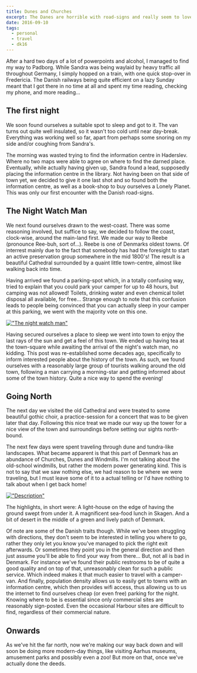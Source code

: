```yaml
---
title: Dunes and Churches
excerpt: The Danes are horrible with road-signs and really seem to love Churches!
date: 2016-09-10
tags:
  - personal
  - travel
  - dk16
---
```


After a hard two days of a lot of powerpoints and alcohol, I managed to find my way to
Padborg. While Sandra was being waylaid by heavy traffic all throughout Germany, I simply
hopped on a train, with one quick stop-over in Fredericia. The Danish railways being quite
efficient on a lazy Sunday meant that I got there in no time at all and spent my time
reading, checking my phone, and more reading...

## The first night

We soon found ourselves a suitable spot to sleep and got to it. The van turns out quite
well insulated, so it wasn't too cold until near day-break. Everything was working well
so far, apart from perhaps some snoring on my side and/or coughing from Sandra's.

The morning was wasted trying to find the information centre in Haderslev. Where no two
maps were able to agree on where to find the darned place. Eventually, while actually
having given up, Sandra found a lead, supposedly placing the information centre in the
library. Not having been on that side of town yet, we decided to give it one last shot and
so found both the information centre, as well as a book-shop to buy ourselves a Lonely
Planet. This was only our first encounter with the Danish road-signs.

## The Night Watch Man

We next found ourselves drawn to the west-coast. There was some reasoning involved, but
suffice to say, we decided to follow the coast, clock-wise, around the main-land first.
We made our way to Reebe (pronounce Ree-buh, sort of...). Reebe is one of Denmarks oldest
towns. Of interrest mainly due to the fact that somebody has had the foresight to start an
active preservation group somewhere in the mid 1800's! The result is a beautiful Cathedral
surrounded by a quaint little town-centre, almost like walking back into time.

Having arrived we found a parking-spot which, in a totally confusing way, tried to explain
that you could park your camper for up to 48 hours, but camping was not allowed! Toilets,
drinking water and even chemical toilet disposal all available, for free... Strange enough
to note that this confusion leads to people being convinced that you can actually sleep in
your camper at this parking, we went with the majority vote on this one.

[!["The night watch man"][imgI]][I]

Having secured ourselves a place to sleep we went into town to enjoy the last rays of the
sun and get a feel of this town. We ended up having tea at the town-square while awaiting
the arrival of the night's watch man, no kidding. This post was re-established some
decades ago, specifically to inform interested people about the history of the town. As
such, we found ourselves with a reasonably large group of tourists walking around the old
town, following a man carrying a morning-star and getting informed about some of the town
history. Quite a nice way to spend the evening!

## Going North

The next day we visited the old Cathedral and were treated to some beautiful gothic choir,
a practice-session for a concert that was to be given later that day. Following this nice
treat we made our way up the tower for a nice view of the town and surroundings before
setting our sights north-bound.

The next few days were spent traveling through dune and tundra-like landscapes. What
became apparent is that this part of Denmark has an abundance of Churches, Dunes and
Windmills. I'm not talking about the old-school windmills, but rather the modern power
generating kind. This is not to say that we saw nothing else, we had reason to be where we
were traveling, but I must leave some of it to a actual telling or I'd have nothing to
talk about when I get back home!

[!["Description"][imgII]][II]

The highlights, in short were: A light-house on the edge of having the ground swept from
under it. A magnificent sea-food lunch in Skagen. And a bit of desert in the middle of a
green and lively patch of Denmark.

Of note are some of the Danish traits though. While we've been struggling with directions,
they don't seem to be interested in telling you where to go, rather they only let you know
you've managed to pick the right exit afterwards. Or sometimes they point you in the
general direction and then just assume you'll be able to find your way from there... But,
not all is bad in Denmark. For instance we've found their public restrooms to be of quite
a good quality and on top of that, unreasonably clean for such a public service. Which
indeed makes it that much easier to travel with a camper-van. And finally, population
density allows us to easily get to towns with an information centre, which then provides
wifi access, thus allowing us to us the internet to find ourselves cheap (or even free)
parking for the night. Knowing where to be is essential since only commercial sites are
reasonably sign-posted. Even the occasional Harbour sites are difficult to find,
regardless of their commercial nature.

## Onwards

As we've hit the far north, now we're making our way back down and will soon be doing more
modern-day things, like visiting Aarhus museums, amusement parks and possibly even a zoo!
But more on that, once we've actually done the deeds.

[I]: https://www.flickr.com/photos/windgazer/29544022086
[imgI]: https://c7.staticflickr.com/9/8402/29544022086_6aee4cbfbd.jpg
[II]: https://www.flickr.com/photos/windgazer/29468197352
[imgII]: https://c1.staticflickr.com/9/8031/29468197352_ab3dd8959d_c.jpg
